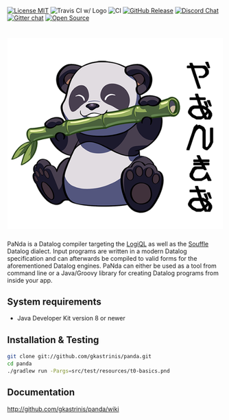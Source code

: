 [![License MIT][badge-license]](LICENSE.txt)
![Travis CI w/ Logo](https://img.shields.io/travis/gkastrinis/panda/master.svg?logo=travis)
![CI](https://github.com/gkastrinis/panda/workflows/CI/badge.svg)
[![GitHub Release](https://img.shields.io/github/release/gkastrinis/panda.svg)](https://github.com/gkastrinis/panda/releases)
[![Discord Chat](https://img.shields.io/discord/758049851660304387)](https://discord.gg/KQDS83t)
[![Gitter chat](https://badges.gitter.im/gitterHQ/gitter.png)](https://gitter.im/paNda-datalog/Lobby)
[![Open Source](https://badges.frapsoft.com/os/v1/open-source.svg?v=103)](https://opensource.org/)

![PANDA](/panda.png)
=============================

PaNda is a Datalog compiler targeting the [LogiQL](http://www.logicblox.com/technology/) as well as the [Souffle](https://github.com/souffle-lang/souffle/) Datalog dialect. Input programs are written in a modern Datalog specification and can afterwards be compiled to valid forms for the aforementioned Datalog engines. PaNda can either be used as a tool from command line or a Java/Groovy library for creating Datalog programs from inside your app.

System requirements
-------------------

* Java Developer Kit version 8 or newer

Installation & Testing
----------------------

```bash
git clone git://github.com/gkastrinis/panda.git
cd panda
./gradlew run -Pargs=src/test/resources/t0-basics.pnd
```

Documentation
-------------

http://github.com/gkastrinis/panda/wiki

[badge-license]: https://img.shields.io/badge/license-MIT-green.svg
